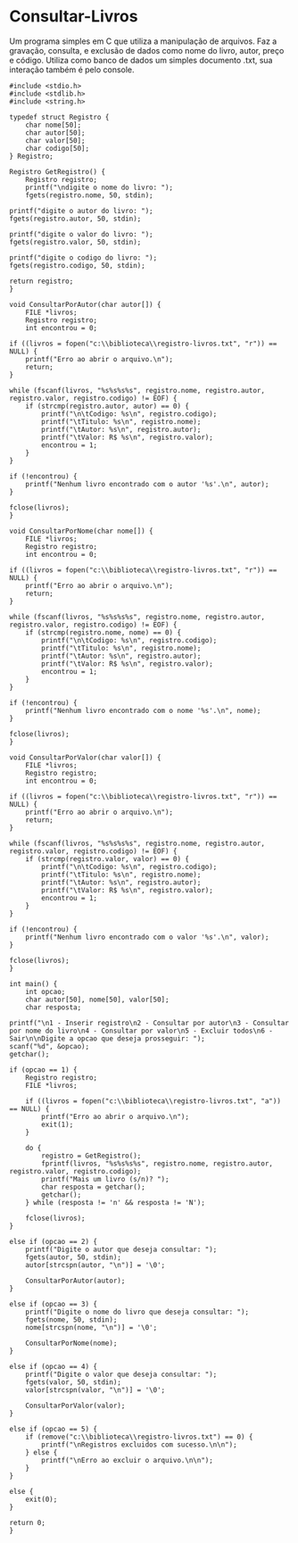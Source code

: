 # Consultar-Livros
Um programa simples em C que utiliza a manipulação de arquivos. Faz a gravação, consulta, e exclusão de dados como nome do livro, autor, preço e código. Utiliza como banco de dados um simples documento .txt, sua interação também é pelo console.

    #include <stdio.h>
    #include <stdlib.h>
    #include <string.h>
    
    typedef struct Registro {
        char nome[50];
        char autor[50];
        char valor[50];
        char codigo[50];
    } Registro;
    
    Registro GetRegistro() {
        Registro registro;
        printf("\ndigite o nome do livro: ");
        fgets(registro.nome, 50, stdin);
            
    printf("digite o autor do livro: ");
    fgets(registro.autor, 50, stdin);
    
    printf("digite o valor do livro: ");
    fgets(registro.valor, 50, stdin);
    
    printf("digite o codigo do livro: ");
    fgets(registro.codigo, 50, stdin);
    
    return registro;
    }
    
    void ConsultarPorAutor(char autor[]) {
        FILE *livros;
        Registro registro;
        int encontrou = 0;

    if ((livros = fopen("c:\\biblioteca\\registro-livros.txt", "r")) == NULL) {
        printf("Erro ao abrir o arquivo.\n");
        return;
    }

    while (fscanf(livros, "%s%s%s%s", registro.nome, registro.autor, registro.valor, registro.codigo) != EOF) {
        if (strcmp(registro.autor, autor) == 0) {
            printf("\n\tCodigo: %s\n", registro.codigo);
            printf("\tTitulo: %s\n", registro.nome);
            printf("\tAutor: %s\n", registro.autor);
            printf("\tValor: R$ %s\n", registro.valor);
            encontrou = 1;
        }
    }

    if (!encontrou) {
        printf("Nenhum livro encontrado com o autor '%s'.\n", autor);
    }

    fclose(livros);
    }
    
    void ConsultarPorNome(char nome[]) {
        FILE *livros;
        Registro registro;
        int encontrou = 0;

    if ((livros = fopen("c:\\biblioteca\\registro-livros.txt", "r")) == NULL) {
        printf("Erro ao abrir o arquivo.\n");
        return;
    }

    while (fscanf(livros, "%s%s%s%s", registro.nome, registro.autor, registro.valor, registro.codigo) != EOF) {
        if (strcmp(registro.nome, nome) == 0) {
            printf("\n\tCodigo: %s\n", registro.codigo);
            printf("\tTitulo: %s\n", registro.nome);
            printf("\tAutor: %s\n", registro.autor);
            printf("\tValor: R$ %s\n", registro.valor);
            encontrou = 1;
        }
    }

    if (!encontrou) {
        printf("Nenhum livro encontrado com o nome '%s'.\n", nome);
    }

    fclose(livros);
    }
    
    void ConsultarPorValor(char valor[]) {
        FILE *livros;
        Registro registro;
        int encontrou = 0;

    if ((livros = fopen("c:\\biblioteca\\registro-livros.txt", "r")) == NULL) {
        printf("Erro ao abrir o arquivo.\n");
        return;
    }

    while (fscanf(livros, "%s%s%s%s", registro.nome, registro.autor, registro.valor, registro.codigo) != EOF) {
        if (strcmp(registro.valor, valor) == 0) {
            printf("\n\tCodigo: %s\n", registro.codigo);
            printf("\tTitulo: %s\n", registro.nome);
            printf("\tAutor: %s\n", registro.autor);
            printf("\tValor: R$ %s\n", registro.valor);
            encontrou = 1;
        }
    }

    if (!encontrou) {
        printf("Nenhum livro encontrado com o valor '%s'.\n", valor);
    }

    fclose(livros);
    }
    
    int main() {
        int opcao;
        char autor[50], nome[50], valor[50];
        char resposta;
        
    printf("\n1 - Inserir registro\n2 - Consultar por autor\n3 - Consultar por nome do livro\n4 - Consultar por valor\n5 - Excluir todos\n6 - Sair\n\nDigite a opcao que deseja prosseguir: ");
    scanf("%d", &opcao);
    getchar();

    if (opcao == 1) {
        Registro registro;
        FILE *livros;

        if ((livros = fopen("c:\\biblioteca\\registro-livros.txt", "a")) == NULL) {
            printf("Erro ao abrir o arquivo.\n");
            exit(1);
        }

        do {
            registro = GetRegistro();
            fprintf(livros, "%s%s%s%s", registro.nome, registro.autor, registro.valor, registro.codigo);
            printf("Mais um livro (s/n)? ");
            char resposta = getchar();
            getchar(); 
        } while (resposta != 'n' && resposta != 'N');

        fclose(livros);
    } 
    
    else if (opcao == 2) {
        printf("Digite o autor que deseja consultar: ");
        fgets(autor, 50, stdin);
        autor[strcspn(autor, "\n")] = '\0'; 
        
        ConsultarPorAutor(autor);
    }
    
    else if (opcao == 3) {
        printf("Digite o nome do livro que deseja consultar: ");
        fgets(nome, 50, stdin);
        nome[strcspn(nome, "\n")] = '\0';
        
        ConsultarPorNome(nome);
    }

    else if (opcao == 4) {
        printf("Digite o valor que deseja consultar: ");
        fgets(valor, 50, stdin);
        valor[strcspn(valor, "\n")] = '\0'; 
        
        ConsultarPorValor(valor);
    }
    
    else if (opcao == 5) {
        if (remove("c:\\biblioteca\\registro-livros.txt") == 0) {
            printf("\nRegistros excluidos com sucesso.\n\n");
        } else {
            printf("\nErro ao excluir o arquivo.\n\n");
        }
    }
    
    else {
        exit(0);
    }

    return 0;
    }
